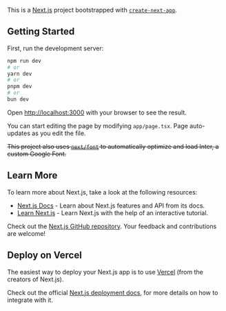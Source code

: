 This is a [Next.js](https://nextjs.org/) project bootstrapped with [`create-next-app`](https://github.com/vercel/next.js/tree/canary/packages/create-next-app).

## Getting Started

First, run the development server:

```bash
npm run dev
# or
yarn dev
# or
pnpm dev
# or
bun dev
```

Open [http://localhost:3000](http://localhost:3000) with your browser to see the result.

You can start editing the page by modifying `app/page.tsx`. Page auto-updates as you edit the file.

~~This project also uses [`next/font`](https://nextjs.org/docs/basic-features/font-optimization) to automatically optimize and load Inter, a custom Google Font.~~

## Learn More

To learn more about Next.js, take a look at the following resources:

- [Next.js Docs](https://nextjs.org/docs) - Learn about Next.js features and API from its docs.
- [Learn Next.js](https://nextjs.org/learn) - Learn Next.js with the help of an interactive tutorial.

Check out the [Next.js GitHub repository](https://github.com/vercel/next.js/). Your feedback and contributions are welcome!

## Deploy on Vercel

The easiest way to deploy your Next.js app is to use [Vercel](https://vercel.com) (from the creators of Next.js).

Check out the official [Next.js deployment docs](https://nextjs.org/docs/deployment), for more details on how to integrate with it.
